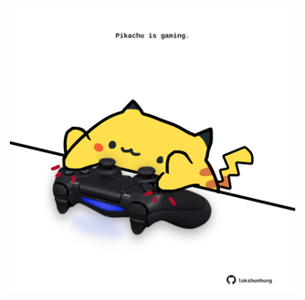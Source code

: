 <!-- built at 10/07/2025, 04:07:52 UTC -->
<p align="center">
  <img width="500" height="500" src="./ReadmeImage.svg">
</p>
